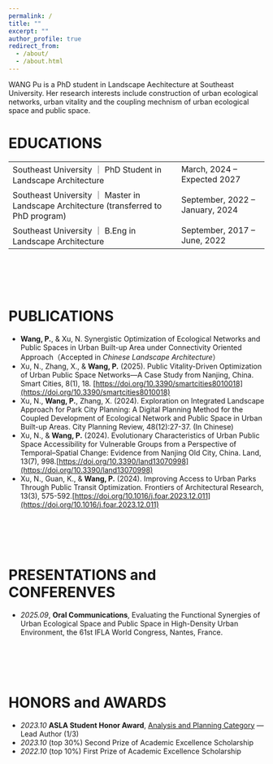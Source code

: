 ```yaml
---
permalink: /
title: ""
excerpt: ""
author_profile: true
redirect_from: 
  - /about/
  - /about.html
---
```


WANG Pu is a PhD student in Landscape Aechitecture at Southeast University. Her research interests include construction of urban ecological networks, urban vitality and the coupling mechnism of urban ecological space and public space.

# EDUCATIONS
<table class="edu-table">
  <tr>
    <td>Southeast University ｜ PhD Student in Landscape Architecture</td>
    <td class="edu-right">March, 2024 – Expected 2027</td>
  </tr>
  <tr>
    <td>Southeast University ｜ Master in Landscape Architecture (transferred to PhD program)</td>
    <td class="edu-right">September, 2022 – January, 2024</td>
  </tr>
  <tr>
    <td>Southeast University ｜ B.Eng in Landscape Architecture</td>
    <td class="edu-right">September, 2017 – June, 2022</td>
  </tr>
</table>

<div style="height: 30px;"></div>

<div style="height: 30px;"></div>

# PUBLICATIONS 
- **Wang, P.**, & Xu, N. Synergistic Optimization of Ecological Networks and Public Spaces in Urban Built-up Area under Connectivity Oriented Approach（Accepted in *Chinese Landscape Architecture*）
- Xu, N., Zhang, X., & **Wang, P.** (2025). Public Vitality-Driven Optimization of Urban Public Space Networks—A Case Study from Nanjing, China. Smart Cities, 8(1), 18. [https://doi.org/10.3390/smartcities8010018](https://doi.org/10.3390/smartcities8010018)
- Xu, N., **Wang, P.**, Zhang, X. (2024). Exploration on Integrated Landscape Approach for Park City Planning: A Digital Planning Method for the Coupled Development of Ecological Network and Public Space in Urban Built-up Areas. City Planning Review, 48(12):27-37. (In Chinese)
- Xu, N., & **Wang, P.** (2024). Evolutionary Characteristics of Urban Public Space Accessibility for Vulnerable Groups from a Perspective of Temporal–Spatial Change: Evidence from Nanjing Old City, China. Land, 13(7), 998.[https://doi.org/10.3390/land13070998](https://doi.org/10.3390/land13070998)
- Xu, N., Guan, K., & **Wang, P.** (2024). Improving Access to Urban Parks Through Public Transit Optimization. Frontiers of Architectural Research, 13(3), 575-592.[https://doi.org/10.1016/j.foar.2023.12.011](https://doi.org/10.1016/j.foar.2023.12.011)

<div style="height: 30px;"></div>

<div style="height: 30px;"></div>

# PRESENTATIONS and CONFERENVES
- *2025.09*,  **Oral Communications**, Evaluating the Functional Synergies of Urban Ecological Space and Public Space in High-Density Urban Environment, the 61st IFLA World Congress, Nantes, France.

<div style="height: 30px;"></div>

<div style="height: 30px;"></div>

# HONORS and AWARDS
- *2023.10*  **ASLA Student Honor Award**, [Analysis and Planning Category](https://www.asla.org/2023studentawards/8324.html) — Lead Author (1/3)
- *2023.10*  (top 30%) Second Prize of Academic Excellence Scholarship
- *2022.10*  (top 10%) First Prize of Academic Excellence Scholarship
